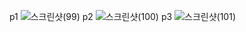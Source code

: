 p1
![스크린샷(99)](https://github.com/parkjihong23/parkjihong23.github.io/assets/144294724/ea798315-046d-492e-8150-d3e29cd9e984)
p2
![스크린샷(100)](https://github.com/parkjihong23/parkjihong23.github.io/assets/144294724/945341ba-91f2-46cb-a29a-9fa27956a7b6)
p3
![스크린샷(101)](https://github.com/parkjihong23/parkjihong23.github.io/assets/144294724/bc7af8f7-f0aa-4890-bc36-c59e41645e9e)
